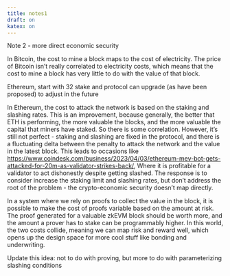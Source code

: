 ```yaml
--- 
title: notes1
draft: on 
katex: on 
---
```


Note 2 - more direct economic security

In Bitcoin, the cost to mine a block maps to the cost of electricity. The price of Bitcoin isn’t really correlated to electricity costs, which means that the cost to mine a block has very little to do with the value of that block. 

Ethereum, start with 32 stake and protocol can upgrade (as have been proposed) to adjust in the future

In Ethereum, the cost to attack the network is based on the staking and slashing rates. This is an improvement, because generally, the better that ETH is performing, the more valuable the blocks, and the more valuable the capital that miners have staked. So there is some correlation. However, it’s still not perfect - staking and slashing are fixed in the protocol, and there is a fluctuating delta between the penalty to attack the network and the value in the latest block. This leads to occasions like https://www.coindesk.com/business/2023/04/03/ethereum-mev-bot-gets-attacked-for-20m-as-validator-strikes-back/, 
Where it is profitable for a validator to act dishonestly despite getting slashed. The response is to consider increase the staking limit and slashing rates, but don’t address the root of the problem - the crypto-economic security doesn’t map directly.



In a system where we rely on proofs to collect the value in the block, it is possible to make the cost of proofs variable based on the amount at risk. The proof generated for a valuable zkEVM block should be worth more, and the amount a prover has to stake can be programmably higher. In this world, the two costs collide, meaning we can map risk and reward well, which opens up the design space for more cool stuff like bonding and underwriting. 

Update this idea: not to do with proving, but more to do with parameterizing slashing conditions